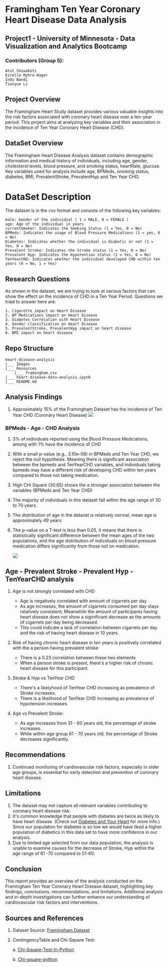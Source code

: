 # Framingham Ten Year Coronary Heart Disease Data Analysis

## Project1 - University of Minnesota - Data Visualization and Analytics Bootcamp

### Contributors (Group 5): 
    Atul Shiwakoti
    Ezrelle Myhre-Hager
    Indu Bandi
    Tianyue Li

## Project Overview

The Framingham Heart Study dataset provides various valuable insights into the risk factors associated with coronary heart disease over a ten-year period. This project aims at analyzing key variables and their association in the incidence of Ten Year Coronary Heart Disease (CHD).

## DataSet Overview

The Framingham Heart Disease Analysis dataset contains demographic information and medical history of individuals, including age, gender, cholesterol levels, blood pressure, and smoking status, heartRate, glucose. Key variables used for analysis include age, BPMeds, smoking status, diabetes, BMI, PrevalentStroke, PrevalentHyp and Ten Year CHD.

# DataSet Description
The dataset is in the csv format and consists of the following key variables:

    male: Gender of the individual ( 1 = MALE, 0 = FEMALE )
    age: Age of the individual in years
    currentSmoker: Indicates the Smoking Status (1 = Yes, 0 = No)
    BPMeds: Indicates the usage of Blood Pressure Medications (1 = yes, 0 = No)
    Diabetes: Indicates whether the individual is diabetic or not (1 = Yes, 0 = No)
    Prevalent Stroke: Indicates the Stroke status (1 = Yes, 0 = No)
    Prevalent Hyp: Indicates the Hypotention status (1 = Yes, 0 = No)
    TenYearCHD: Indicates whether the individual developed CHD within ten years (0 = No, 1 = Yes)

## Research Questions
As shown in the dataset, we are trying to look at various factors that can show the effect on the incidence of CHD in a Ten Year Period. Questions we tried to answer here are:

    1. Cigarette impact on Heart Disease
    2. BP Medications impact on Heart Disease
    3. Diabetes Correlation with Heart Disease
    4. Gender classification on Heart Disease
    5. PrevalentStroke, PrevalentHyp impact on heart disease
    6. BMI impact on heart disease

## Repo Structure
    heart-disease-analysis
    |___ Images
    |___ Resources
        |___ framingham.csv
    |___ heart-disease-data-analysis.ipynb
    |___ README.md

## Analysis Findings
1. Approximately 15% of the Framingham Dataset has the incidence of Ten Year CHD (Coronary Heart Disease)
    <img src="Images/BPMeds_CHD.png"/>

### BPMeds - Age - CHD Analysis
1. 3% of individuals reported using the Blood Pressure Medications, among with 1% have the incidence of CHD

2. With a small p-value (e.g., 3.10e-08) in BPMeds and Ten Year CHD, we reject the null hypothesis. Meaning there is significant association between the bpmeds and TenYearCHD variables, and individuals taking bpmeds may have a different risk of developing CHD within ten years compared to those not taking medication.

3. High CHi Square (30.65) shows the a stronger association between the variables (BPMeds and Ten Year CHD)

4. The majority of individuals in this dataset fall within the age range of 30 to 70 years.

5. The distribution of age in the dataset is relatively normal, mean age is approximately 49 years

6. The p-value on a T-test is less than 0.05, it means that there is statistically significant difference between the mean ages of the two populations, and the age distribution of individuals on blood pressure medication differs significantly from those not on medication.

    <img src="Images/BPMeds_Counts_Age_CHD.png"/>

## Age - Prevalent Stroke - Prevalent Hyp - TenYearCHD analysis
1. Age is not strongly correlated with CHD
    * Age is negatively correlated with amount of cigarrets per day
    * As age increases, the amount of cigarrets consumed per day stays relatively consistent; Meanwhile the amount of participants having heart disease does not show a siginificant decrease as the amounts of cigarrets per day being decreased.
    * This could indicate a lack of correlation between cigarrets per day and the risk of having heart disease in 10 years.

2. Risk of having chronic heart disease in ten years is positively correlated with the a person having prevalent stroke
    * There is a 0.23 correlation between these two elements
    * When a person stroke is present, there's a higher risk of chronic heart disease for this participant.

3. Stroke & Hyp vs TenYear CHD
    * There's a likelyhood of TenYear CHD increasing as prevalence of Stroke increases. 
    * There is a likelihood of TenYear CHD increasing as prevalence of hypotension increases.

4. Age vs Prevalent Stroke: 
    * As age increases from 31 - 60 years old, the percentage of stroke increases. 
    * While within age group 61 - 70 years old, the percentage of Stroke decreases significantly. 


## Recommendations
1. Continued monitoring of cardiovascular risk factors, especially in older age groups, is essential for early detection and prevention of coronary heart disease.



## Limitations
1. The dataset may not capture all relevant variables contributing to coronary heart disease risk.
2. It's common knowledge that people with diabetes are twice as likely to have heart disease. (Check out [Diabetes and Your Heart](https://www.cdc.gov/diabetes/library/features/diabetes-and-heart.html#:~:text=If%20you%20have%20diabetes%2C%20you,are%20to%20have%20heart%20disease.) for more info.) Since our population for diabetes is so low we would have liked a higher population of diabetics in this data set to have more confidence in our analysis.
3. Due to limited age selected from our data population, the analysis is unable to examine causes for the decrease of Stroke, Hyp within the age range of 61 -70 compared to 51-60.

## Conclusion

This report provides an overview of the analysis conducted on the Framingham Ten Year Coronary Heart Disease dataset, highlighting key findings, conclusions, recommendations, and limitations. Additional analysis and in-depth investigations can further enhance our understanding of cardiovascular risk factors and interventions.

## Sources and References

1. Dataset Source: [Framingham Dataset](https://www.kaggle.com/datasets/aasheesh200/framingham-heart-study-dataset?select=framingham.csv)

2. ContingencyTable and Chi-Square Test:

   a. [Chi-Square-Test-In-Python](https://medium.com/swlh/how-to-run-chi-square-test-in-python-4e9f5d10249d)

    b. [Chi-square-python](https://pythonfordatascienceorg.wordpress.com/chi-square-python/)


